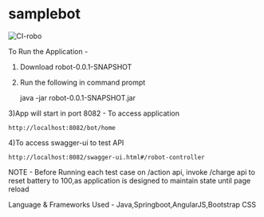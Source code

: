 # samplebot

![CI-robo](https://github.com/pavi93/samplebot/workflows/CI-robo/badge.svg)

To Run the Application - 

1) Download robot-0.0.1-SNAPSHOT 
2) Run the following in command prompt

	java -jar robot-0.0.1-SNAPSHOT.jar
	
3)App will start in port 8082 - To access application

	http://localhost:8082/bot/home
	
4)To access swagger-ui to test API 

	http://localhost:8082/swagger-ui.html#/robot-controller
	
NOTE - Before Running each test case on /action api, invoke /charge api to reset battery to 100,as application is designed to maintain state until page reload


Language & Frameworks Used - Java,Springboot,AngularJS,Bootstrap CSS
